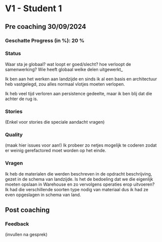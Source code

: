 # V1 - Student 1
## Pre coaching 30/09/2024
### Geschatte Progress (in %): 20 %

### Status
Waar sta je globaal? wat loopt er goed/slecht? hoe verloopt de samenwerking? Wie heeft globaal welke delen uitgewerkt_

Ik ben aan het werken aan landzijde en sinds ik al een basis en architectuur heb vastgelegd, 
zou alles normaal vlotjes moeten verlopen.

Ik heb veel tijd verloren aan persistence gedeelte, maar ik ben blij dat die achter de rug is.

### Stories
(Enkel voor stories die speciale aandacht vragen)

### Quality
(maak hier issues voor aan!)
Ik probeer zo netjes mogelijk te coderen zodat er weinig gerefactored moet worden op het einde. 

### Vragen
Ik heb de materialen die werden beschreven in de opdracht beschrijving, gezet in de schema van landzijde. 
Is het de bedoeling dat we die eigenlijk moeten opslaan in Warehouse en zo vervolgens operaties erop uitvoeren?
Ik had die verschillende soorten type nodig van materiaal dus ik had ze even opgeslagen in schema van land. 

## Post coaching
### Feedback
(invullen na gesprek)